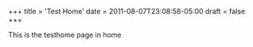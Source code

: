 +++
title = 'Test Home'
date = 2011-08-07T23:08:58-05:00
draft = false
+++

This is the testhome page in home
